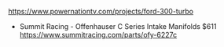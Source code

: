 https://www.powernationtv.com/projects/ford-300-turbo

- Summit Racing - Offenhauser C Series Intake Manifolds
$611 https://www.summitracing.com/parts/ofy-6227c
